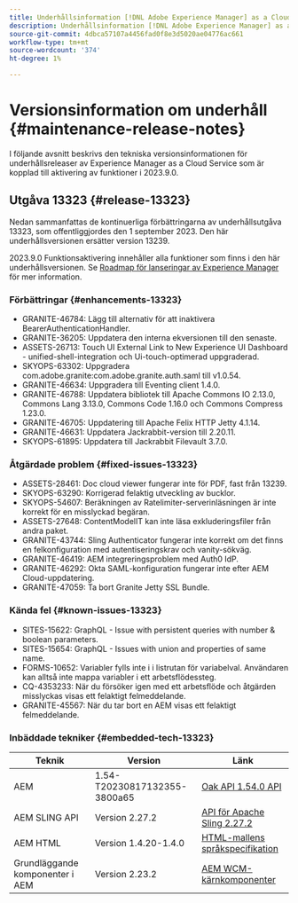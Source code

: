 ```yaml
---
title: Underhållsinformation [!DNL Adobe Experience Manager] as a Cloud Service som är kopplad till 2023.9.0-funktionsaktivering.
description: Underhållsinformation [!DNL Adobe Experience Manager] as a Cloud Service som är kopplad till 2023.9.0-funktionsaktivering.
source-git-commit: 4dbca57107a4456fad0f8e3d5020ae04776ac661
workflow-type: tm+mt
source-wordcount: '374'
ht-degree: 1%

---
```


# Versionsinformation om underhåll {#maintenance-release-notes}

I följande avsnitt beskrivs den tekniska versionsinformationen för underhållsreleaser av Experience Manager as a Cloud Service som är kopplad till aktivering av funktioner i 2023.9.0.

## Utgåva 13323 {#release-13323}

Nedan sammanfattas de kontinuerliga förbättringarna av underhållsutgåva 13323, som offentliggjordes den 1 september 2023. Den här underhållsversionen ersätter version 13239.

2023.9.0 Funktionsaktivering innehåller alla funktioner som finns i den här underhållsversionen. Se [Roadmap för lanseringar av Experience Manager](https://experienceleague.adobe.com/docs/experience-manager-release-information/aem-release-updates/update-releases-roadmap.html) för mer information.

### Förbättringar {#enhancements-13323}

- GRANITE-46784: Lägg till alternativ för att inaktivera BearerAuthenticationHandler.
- GRANITE-36205: Uppdatera den interna ekversionen till den senaste.
- ASSETS-26713: Touch UI External Link to New Experience UI Dashboard - unified-shell-integration och Ui-touch-optimerad uppgraderad.
- SKYOPS-63302: Uppgradera com.adobe.granite:com.adobe.granite.auth.saml till v1.0.54.
- GRANITE-46634: Uppgradera till Eventing client 1.4.0.
- GRANITE-46788: Uppdatera bibliotek till Apache Commons IO 2.13.0, Commons Lang 3.13.0, Commons Code 1.16.0 och Commons Compress 1.23.0.
- GRANITE-46705: Uppdatering till Apache Felix HTTP Jetty 4.1.14.
- GRANITE-46631: Uppdatera Jackrabbit-version till 2.20.11.
- SKYOPS-61895: Uppdatera till Jackrabbit Filevault 3.7.0.

### Åtgärdade problem {#fixed-issues-13323}

- ASSETS-28461: Doc cloud viewer fungerar inte för PDF, fast från 13239.
- SKYOPS-63290: Korrigerad felaktig utveckling av bucklor.
- SKYOPS-54607: Beräkningen av Ratelimiter-serverinläsningen är inte korrekt för en misslyckad begäran.
- ASSETS-27648: ContentModelIT kan inte läsa exkluderingsfiler från andra paket.
- GRANITE-43744: Sling Authenticator fungerar inte korrekt om det finns en felkonfiguration med autentiseringskrav och vanity-sökväg.
- GRANITE-46419: AEM integreringsproblem med Auth0 IdP.
- GRANITE-46292: Okta SAML-konfiguration fungerar inte efter AEM Cloud-uppdatering.
- GRANITE-47059: Ta bort Granite Jetty SSL Bundle.

### Kända fel {#known-issues-13323}

- SITES-15622: GraphQL - Issue with persistent queries with number &amp; boolean parameters.
- SITES-15654: GraphQL - Issues with union and properties of same name.
- FORMS-10652: Variabler fylls inte i i listrutan för variabelval. Användaren kan alltså inte mappa variabler i ett arbetsflödessteg.
- CQ-4353233: När du försöker igen med ett arbetsflöde och åtgärden misslyckas visas ett felaktigt felmeddelande.
- GRANITE-45567: När du tar bort en AEM visas ett felaktigt felmeddelande.

### Inbäddade tekniker {#embedded-tech-13323}

| Teknik | Version | Länk |
|---|---|---|
| AEM | 1.54-T20230817132355-3800a65 | [Oak API 1.54.0 API](https://www.javadoc.io/doc/org.apache.jackrabbit/oak-api/1.54.0/index.html) |
| AEM SLING API | Version 2.27.2 | [API för Apache Sling 2.27.2](https://www.javadoc.io/doc/org.apache.sling/org.apache.sling.api/latest/index.html) |
| AEM HTML | Version 1.4.20-1.4.0 | [HTML-mallens språkspecifikation](https://github.com/adobe/htl-spec) |
| Grundläggande komponenter i AEM | Version 2.23.2 | [AEM WCM-kärnkomponenter](https://github.com/adobe/aem-core-wcm-components) |
